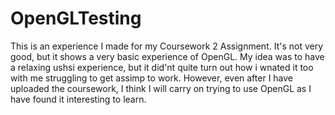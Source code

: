 # OpenGLTesting

This is an experience I made for my Coursework 2 Assignment. It's not very good, but it shows a very basic experience of OpenGL. My idea was to have a relaxing ushsi experience, but it did'nt quite turn out how i wnated it too with me struggling to get assimp to work. However, even after I have uploaded the coursework, I think I will carry on trying to use OpenGL as I have found it interesting to learn.
